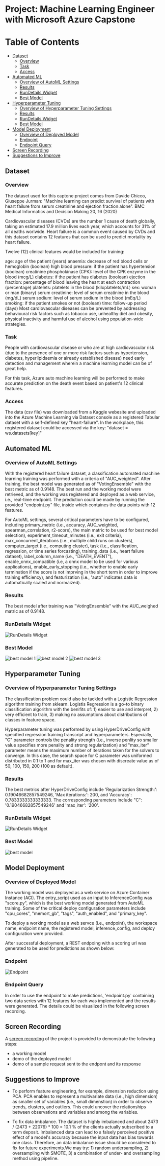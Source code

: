 # Project: Machine Learning Engineer with Microsoft Azure Capstone

# Table of Contents
<!--ts-->
- [Dataset](#dataset)
  * [Overview](#overview)
  * [Task](#task)
  * [Access](#access)
- [Automated ML](#automated-ml)
  * [Overview of AutoML Settings](#overview-of-automl-settings)
  * [Results](#results)
  * [RunDetails Widget](#rundetails-widget)
  * [Best Model](#best-model)
- [Hyperparameter Tuning](#hyperparameter-tuning)
  * [Overview of Hyperparameter Tuning Settings](#overview-of-hyperparameter-tuning-settings)
  * [Results](#results)
  * [RunDetails Widget](#rundetails-widget)
  * [Best Model](#best-model)
- [Model Deployment](#model-deployment)
  * [Overview of Deployed Model](#overview-of-deployed-model)
  * [Endpoint](#endpoint)
  * [Endpoint Query](#endpoint-query)  
- [Screen Recording](#screen-recording)
- [Suggestions to Improve](#suggestions-to-improve)
 
<!--te-->  

## Dataset

### Overview

The dataset used for this captone project comes from Davide Chicco, Giuseppe Jurman: "Machine learning can predict survival of patients with heart failure from serum creatinine and ejection fraction alone". BMC Medical Informatics and Decision Making 20, 16 (2020)

Cardiovascular diseases (CVDs) are the number 1 cause of death globally, taking an estimated 17.9 million lives each year, which accounts for 31% of all deaths worlwide. Heart failure is a common event caused by CVDs and this dataset contains 12 features that can be used to predict mortality by heart failure.

Twelve (12) clinical features would be included for training:

age: age of the patient (years)
anaemia: decrease of red blood cells or hemoglobin (boolean)
high blood pressure: if the patient has hypertension (boolean)
creatinine phosphokinase (CPK): level of the CPK enzyme in the blood (mcg/L)
diabetes: if the patient has diabetes (boolean)
ejection fraction: percentage of blood leaving the heart at each contraction (percentage)
platelets: platelets in the blood (kiloplatelets/mL)
sex: woman or man (binary)
serum creatinine: level of serum creatinine in the blood (mg/dL)
serum sodium: level of serum sodium in the blood (mEq/L)
smoking: if the patient smokes or not (boolean)
time: follow-up period (days)
Most cardiovascular diseases can be prevented by addressing behavioural risk factors such as tobacco use, unhealthy diet and obesity, physical inactivity and harmful use of alcohol using population-wide strategies.

### Task

People with cardiovascular disease or who are at high cardiovascular risk (due to the presence of one or more risk factors such as hypertension, diabetes, hyperlipidaemia or already established disease) need early detection and management wherein a machine learning model can be of great help.

For this task, Azure auto machine learning will be performed to make accurate prediction on the death event based on patient's 12 clinical features.

### Access

The data (csv file) was downloaded from a Kaggle webesite and uploaded into the Azure Machine Learning via Dataset console as a registered Tabular dataset with a self-defined key "heart-failure".
In the workplace, this registered dataset could be accessed via the key: "dataset = ws.datasets[key]"

## Automated ML

### Overview of AutoML Settings 

With the registered heart failure dataset, a classification automated machine learning training was performed with a criteria of "AUC_weighted". 
After training, the best model was generated as of "VotingEnsemble" with the best metric as of 0.9148. The best run and the working model were retrieved, and the working was registered and deployed as a web service, i.e., real-time endpoint. 
The prediction could be made by running the provided "endpoint.py" file, inside which containes the data points with 12 features. 

For AutoML settings, several critical parameters have to be configured, including primary_metric (i.e., accuracy, AUC_weighted, spearman_correlation, r2-score), the main matric to be used for best model selection), experiment_timeout_minutes (i.e., exit criteria), max_concurrent_iterations (i.e., multiple child runs on clusters), computer_target (i.e., computing cluster), task (i.e., classification, regression, or time series forcasting), training_data (i.e., heart failure dataset), label_column_name (i.e., "DEATH_EVENT"), enable_onnx_compatible (i.e, a onnx model to be used for various applications), enable_early_stopping (i.e., whether to enable early termination if the score is not imprving in the short term in order to improve training efficiency), and featurization (i.e., 'auto" indicates data is automatically scaled and normaized). 

### Results

The best model after training was "VotingEnsemble" with the AUC_weighed matric as of 0.9148.

### RunDetails Widget
![RunDetails Widget](https://github.com/tanglijhu/nd00333-capstone-submission/blob/main/img/automal_RunDetails%20widget.PNG?raw=true)

### Best Model
![best model 1](https://github.com/tanglijhu/nd00333-capstone-submission/blob/main/img/automal_best_model.PNG?raw=true)
![best model 2](https://github.com/tanglijhu/nd00333-capstone-submission/blob/main/img/automal_best_model_run_id-1.PNG?raw=true)
![best model 3](https://github.com/tanglijhu/nd00333-capstone-submission/blob/main/img/automal_best_model-details.PNG?raw=true)


## Hyperparameter Tuning

### Overview of Hyperparameter Tuning Settings 

The classification problem could also be tackled with a Logistic Regression algorithm training from sklearn. Logistis Regression is a go-to binary classification algorithm with the benifits of: 1) easier to use and interpret, 2) very efficient to train, 3) making no assumptions about distributions of classes in feature space.

Hyperparameter tuning was performed by using HyperDriveConfig with specified regression training transcript and hyperparameters. Especially, "C" parameter controls the penality strength (i.e., inverse penlity so smaller value specifies more penality and strong regularization) and "max_iter" parameter means the maximum number of iterations taken for the solvers to converge. In this case, the search space for C parameter was uniformed distributed in 0.1 to 1 and for max_iter was chosen with discreate value as of 50, 100, 150, 200 (100 as default).


### Results

The best metrics after HyperDriveConfig include 'Regularization Strength:': 0.19046682857549246, 'Max iterations:': 200, and 'Accuracy': 0.7833333333333333.
The corresponding parameters include "C": '0.19046682857549246' and 'max_iter': '200'.

### RunDetails Widget
![RunDetails Widget](https://github.com/tanglijhu/nd00333-capstone-submission/blob/main/img/hyperdrive%20RunDetails%20widget.PNG?raw=true)

### Best Model
![best model](https://github.com/tanglijhu/nd00333-capstone-submission/blob/main/img/hyperdrive_best_model_run_id.PNG?raw=true)

## Model Deployment

### Overview of Deployed Model 

The working model was deployed as a web service on Azure Container Instance (ACI). The entry_script used as an input to InferenceConfig was "score.py", which is the best working model generated from AutoML training. Some of the critical deploy configuration parameters include "cpu_cores", "memort_gb", "tags", "auth_enabled", and "primary_key". 

To deploy a working model as a web servce (i.e., endpoint), the workspace name, endpoint name, the registered model, inference_config, and deploy configuration were provided. 

After successful deployment, a REST endpoing with a scoring url was generated to be used for predictions as shown below: 

### Endpoint
![Endpoint](https://github.com/tanglijhu/nd00333-capstone-submission/blob/main/img/model_endpoint.PNG?raw=true)

### Endpoint Query

In order to use the endpoint to make predictions, 'endpoint.py' containing two data series with 12 features for each was implemented and the results were generated. The details could be visualized in the following screen recording. 

## Screen Recording

A [screen recording](https://youtu.be/jsxS3OFomd8) of the project is provided to demonstrate the following steps: 

* a working model
* demo of the deployed model
* demo of a sample request sent to the endpont and its response 

## Suggestions to Improve

* To perform feature engineering, for example, dimension reduction using PCA. PCA enables to represent a multivariate data (i.e., high dimension) as smaller set of variables (i.e., small dimenstion) in order to observe trends, clusters, and outliers. This could uncover the relationships between observations and variables and among the variables.

* To fix data imbalance. The dataset is highly imbalanced and about 2473 / (2473 + 22076) * 100 = 10.1 % of the clients actually subscribed to a term deposit. Imbalanced data can lead to a falsely perceived positive effect of a model's accuracy because the input data has bias towards one class. Therefore, an data imbalance issue should be considered to fix for future experiments.We may try: 1) random undersampling, 2) oversampling with SMOTE, 3) a combination of under- and oversampling method using pipeline.


